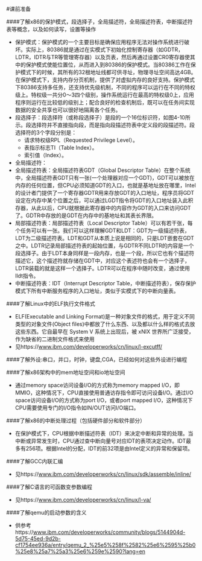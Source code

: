 #课前准备

####了解x86的保护模式，段选择子，全局描述符，全局描述符表，中断描述符表等概念，以及如何读写，设置等操作
- 保护模式：保护模式的一个主要目标是确保应用程序无法对操作系统进行破坏。实际上，80386就是通过在实模式下初始化控制寄存器（如GDTR，LDTR，IDTR与TR等管理寄存器）以及页表，然后再通过设置CR0寄存器使其中的保护模式使能位置位，从而进入到80386的保护模式。当80386工作在保护模式下的时候，其所有的32根地址线都可供寻址，物理寻址空间高达4GB。在保护模式下，支持内存分页机制，提供了对虚拟内存的良好支持。保护模式下80386支持多任务，还支持优先级机制，不同的程序可以运行在不同的特权级上。特权级一共分0～3四个级别，操作系统运行在最高的特权级0上，应用程序则运行在比较低的级别上；配合良好的检查机制后，既可以在任务间实现数据的安全共享也可以很好地隔离各个任务。
- 段选择子：段选择符（或称段选择子）是段的一个16位标识符，如图4-10所示。段选择符并不直接指向段，而是指向段描述符表中定义段的段描述符。段选择符的3个字段分别是：
    - 请求特权级RPL（Requested Privilege Level）。
    - 表指示标志TI（Table Index）。
    - 索引值（Index）。
- 全局描述符：
- 全局描述符表：全局描述符表GDT（Global Descriptor Table）在整个系统中，全局描述符表GDT只有一张(一个处理器对应一个GDT)，GDT可以被放在内存的任何位置，但CPU必须知道GDT的入口，也就是基地址放在哪里，Intel的设计者门提供了一个寄存器GDTR用来存放GDT的入口地址，程序员将GDT设定在内存中某个位置之后，可以通过LGDT指令将GDT的入口地址装入此积存器，从此以后，CPU就根据此寄存器中的内容作为GDT的入口来访问GDT了。GDTR中存放的是GDT在内存中的基地址和其表长界限。
- 局部描述符表：局部描述符表（Local Descriptor Table）可以有若干张，每个任务可以有一张。我们可以这样理解GDT和LDT：GDT为一级描述符表，LDT为二级描述符表。LDT和GDT从本质上说是相同的，只是LDT嵌套在GDT之中。LDTR记录局部描述符表的起始位置，与GDTR不同LDTR的内容是一个段选择子。由于LDT本身同样是一段内存，也是一个段，所以它也有个描述符描述它，这个描述符就存储在GDT中，对应这个表述符也会有一个选择子，LDTR装载的就是这样一个选择子。LDTR可以在程序中随时改变，通过使用lldt指令。
- 中断描述符表：IDT（Interrupt Descriptor Table，中断描述符表），保存保护模式下所有中断服务程序的入口地址，类似于实模式下的中断向量表。

####了解Linux中的ELF执行文件格式
- ELF(Executable and Linking Format)是一种对象文件的格式，用于定义不同类型的对象文件(Object files)中都放了什么东西、以及都以什么样的格式去放这些东西。它自最早在 System V 系统上出现后，被 xNIX 世界所广泛接受，作为缺省的二进制文件格式来使用
- 见https://www.ibm.com/developerworks/cn/linux/l-excutff/

####了解外设:串口，并口，时钟，键盘,CGA，已经如何对这些外设进行编程

####了解x86架构中的mem地址空间和io地址空间
- 通过memory space访问设备I/O的方式称为memory mapped I/O，即MMIO，这种情况下，CPU直接使用普通访存指令即可访问设备I/O。通过I/O space访问设备I/O的方式称为port I/O，或者port mapped I/O，这种情况下CPU需要使用专门的I/O指令如IN/OUT访问I/O端口。

####了解x86的中断处理过程（包括硬件部分和软件部分）
- 在保护模式下，CPU根据中断描述符表（IDT）来决定中断和异常的处理。当中断或异常发生时，CPU通过查中断向量号对应IDT的表项决定动作。IDT最多有256项。根据Intel的分配，IDT的前32项是由Intel定义的异常和保留项。

####了解GCC内联汇编
- 见https://www.ibm.com/developerworks/cn/linux/sdk/assemble/inline/

####了解C语言的可函数变参数编程
- 见https://www.ibm.com/developerworks/cn/linux/l-va/

####了解qemu的启动参数的含义
- 供参考https://www.ibm.com/developerworks/community/blogs/5144904d-5d75-45ed-9d2b-cf1754ee936a/entry/qemu_2_%25e5%258f%2582%25e6%2595%25b0%25e8%25a7%25a3%25e6%259e%2590?lang=en
